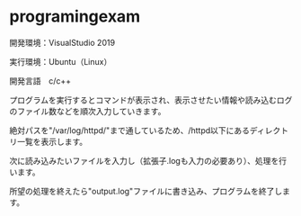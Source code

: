# programingexam

開発環境：VisualStudio 2019

実行環境：Ubuntu（Linux）

開発言語　c/c++

プログラムを実行するとコマンドが表示され、表示させたい情報や読み込むログのファイル数などを順次入力していきます。

絶対パスを"/var/log/httpd/"まで通しているため、/httpd以下にあるディレクトリ一覧を表示します。

次に読み込みたいファイルを入力し（拡張子.logも入力の必要あり）、処理を行います。

所望の処理を終えたら"output.log"ファイルに書き込み、プログラムを終了します。
